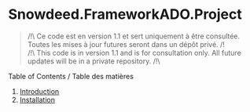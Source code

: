 # Snowdeed.FrameworkADO.Project

> /!\ Ce code est en version 1.1 et sert uniquement à être consultée. Toutes les mises à jour futures seront dans un dépôt privé. /!\
> /!\ This code is in version 1.1 and is for consultation only. All future updates will be in a private repository. /!\

Table of Contents / Table des matières
1. [Introduction](#introduction)
2. [Installation](#installation)
